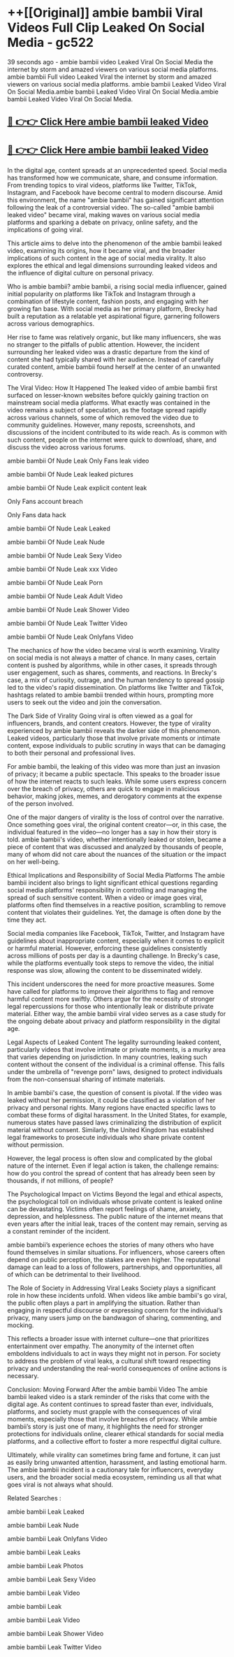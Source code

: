 # ++[[Original]] ambie bambii Viral Videos Full Clip Leaked On Social Media - gc522<br>

39 seconds ago - ambie bambii video Leaked Viral On Social Media the internet by storm and amazed viewers on various social media platforms.
ambie bambii Full video Leaked Viral the internet by storm and amazed viewers on various social media platforms. ambie bambii Leaked Video Viral On Social Media.ambie bambii Leaked Video Viral On Social Media.ambie bambii Leaked Video Viral On Social Media.<br>


## [🔴 👉👉 Click Here ambie bambii leaked Video ](https://onlyclips.site?title=ambie_bambii&ref=git)

## [🔴 👉👉 Click Here ambie bambii leaked Video ](https://onlyclips.site?title=ambie_bambii&ref=git)

In the digital age, content spreads at an unprecedented speed. Social media has transformed how we communicate, share, and consume information. From trending topics to viral videos, platforms like Twitter, TikTok, Instagram, and Facebook have become central to modern discourse. Amid this environment, the name "ambie bambii" has gained significant attention following the leak of a controversial video. The so-called "ambie bambii leaked video" became viral, making waves on various social media platforms and sparking a debate on privacy, online safety, and the implications of going viral.

This article aims to delve into the phenomenon of the ambie bambii leaked video, examining its origins, how it became viral, and the broader implications of such content in the age of social media virality. It also explores the ethical and legal dimensions surrounding leaked videos and the influence of digital culture on personal privacy.

Who is ambie bambii?
ambie bambii, a rising social media influencer, gained initial popularity on platforms like TikTok and Instagram through a combination of lifestyle content, fashion posts, and engaging with her growing fan base. With social media as her primary platform, Brecky had built a reputation as a relatable yet aspirational figure, garnering followers across various demographics.

Her rise to fame was relatively organic, but like many influencers, she was no stranger to the pitfalls of public attention. However, the incident surrounding her leaked video was a drastic departure from the kind of content she had typically shared with her audience. Instead of carefully curated content, ambie bambii found herself at the center of an unwanted controversy.

The Viral Video: How It Happened
The leaked video of ambie bambii first surfaced on lesser-known websites before quickly gaining traction on mainstream social media platforms. What exactly was contained in the video remains a subject of speculation, as the footage spread rapidly across various channels, some of which removed the video due to community guidelines. However, many reposts, screenshots, and discussions of the incident contributed to its wide reach. As is common with such content, people on the internet were quick to download, share, and discuss the video across various forums.

ambie bambii Of Nude Leak Only Fans leak video

ambie bambii Of Nude Leak leaked pictures

ambie bambii Of Nude Leak explicit content leak

Only Fans account breach

Only Fans data hack

ambie bambii Of Nude Leak Leaked

ambie bambii Of Nude Leak Nude

ambie bambii Of Nude Leak Sexy Video

ambie bambii Of Nude Leak xxx Video

ambie bambii Of Nude Leak Porn

ambie bambii Of Nude Leak Adult Video

ambie bambii Of Nude Leak Shower Video

ambie bambii Of Nude Leak Twitter Video

ambie bambii Of Nude Leak Onlyfans Video

The mechanics of how the video became viral is worth examining. Virality on social media is not always a matter of chance. In many cases, certain content is pushed by algorithms, while in other cases, it spreads through user engagement, such as shares, comments, and reactions. In Brecky's case, a mix of curiosity, outrage, and the human tendency to spread gossip led to the video's rapid dissemination. On platforms like Twitter and TikTok, hashtags related to ambie bambii trended within hours, prompting more users to seek out the video and join the conversation.

The Dark Side of Virality
Going viral is often viewed as a goal for influencers, brands, and content creators. However, the type of virality experienced by ambie bambii reveals the darker side of this phenomenon. Leaked videos, particularly those that involve private moments or intimate content, expose individuals to public scrutiny in ways that can be damaging to both their personal and professional lives.

For ambie bambii, the leaking of this video was more than just an invasion of privacy; it became a public spectacle. This speaks to the broader issue of how the internet reacts to such leaks. While some users express concern over the breach of privacy, others are quick to engage in malicious behavior, making jokes, memes, and derogatory comments at the expense of the person involved.

One of the major dangers of virality is the loss of control over the narrative. Once something goes viral, the original content creator—or, in this case, the individual featured in the video—no longer has a say in how their story is told. ambie bambii's video, whether intentionally leaked or stolen, became a piece of content that was discussed and analyzed by thousands of people, many of whom did not care about the nuances of the situation or the impact on her well-being.

Ethical Implications and Responsibility of Social Media Platforms
The ambie bambii incident also brings to light significant ethical questions regarding social media platforms' responsibility in controlling and managing the spread of such sensitive content. When a video or image goes viral, platforms often find themselves in a reactive position, scrambling to remove content that violates their guidelines. Yet, the damage is often done by the time they act.

Social media companies like Facebook, TikTok, Twitter, and Instagram have guidelines about inappropriate content, especially when it comes to explicit or harmful material. However, enforcing these guidelines consistently across millions of posts per day is a daunting challenge. In Brecky's case, while the platforms eventually took steps to remove the video, the initial response was slow, allowing the content to be disseminated widely.

This incident underscores the need for more proactive measures. Some have called for platforms to improve their algorithms to flag and remove harmful content more swiftly. Others argue for the necessity of stronger legal repercussions for those who intentionally leak or distribute private material. Either way, the ambie bambii viral video serves as a case study for the ongoing debate about privacy and platform responsibility in the digital age.

Legal Aspects of Leaked Content
The legality surrounding leaked content, particularly videos that involve intimate or private moments, is a murky area that varies depending on jurisdiction. In many countries, leaking such content without the consent of the individual is a criminal offense. This falls under the umbrella of "revenge porn" laws, designed to protect individuals from the non-consensual sharing of intimate materials.

In ambie bambii's case, the question of consent is pivotal. If the video was leaked without her permission, it could be classified as a violation of her privacy and personal rights. Many regions have enacted specific laws to combat these forms of digital harassment. In the United States, for example, numerous states have passed laws criminalizing the distribution of explicit material without consent. Similarly, the United Kingdom has established legal frameworks to prosecute individuals who share private content without permission.

However, the legal process is often slow and complicated by the global nature of the internet. Even if legal action is taken, the challenge remains: how do you control the spread of content that has already been seen by thousands, if not millions, of people?

The Psychological Impact on Victims
Beyond the legal and ethical aspects, the psychological toll on individuals whose private content is leaked online can be devastating. Victims often report feelings of shame, anxiety, depression, and helplessness. The public nature of the internet means that even years after the initial leak, traces of the content may remain, serving as a constant reminder of the incident.

ambie bambii’s experience echoes the stories of many others who have found themselves in similar situations. For influencers, whose careers often depend on public perception, the stakes are even higher. The reputational damage can lead to a loss of followers, partnerships, and opportunities, all of which can be detrimental to their livelihood.

The Role of Society in Addressing Viral Leaks
Society plays a significant role in how these incidents unfold. When videos like ambie bambii's go viral, the public often plays a part in amplifying the situation. Rather than engaging in respectful discourse or expressing concern for the individual’s privacy, many users jump on the bandwagon of sharing, commenting, and mocking.

This reflects a broader issue with internet culture—one that prioritizes entertainment over empathy. The anonymity of the internet often emboldens individuals to act in ways they might not in person. For society to address the problem of viral leaks, a cultural shift toward respecting privacy and understanding the real-world consequences of online actions is necessary.

Conclusion: Moving Forward After the ambie bambii Video
The ambie bambii leaked video is a stark reminder of the risks that come with the digital age. As content continues to spread faster than ever, individuals, platforms, and society must grapple with the consequences of viral moments, especially those that involve breaches of privacy. While ambie bambii’s story is just one of many, it highlights the need for stronger protections for individuals online, clearer ethical standards for social media platforms, and a collective effort to foster a more respectful digital culture.

Ultimately, while virality can sometimes bring fame and fortune, it can just as easily bring unwanted attention, harassment, and lasting emotional harm. The ambie bambii incident is a cautionary tale for influencers, everyday users, and the broader social media ecosystem, reminding us all that what goes viral is not always what should.

Related Searches :

ambie bambii Leak Leaked

ambie bambii Leak Nude

ambie bambii Leak Onlyfans Video

ambie bambii Leak Leaks

ambie bambii Leak Photos

ambie bambii Leak Sexy Video

ambie bambii Leak Video

ambie bambii Leak

ambie bambii Leak Video

ambie bambii Leak Shower Video

ambie bambii Leak Twitter Video

